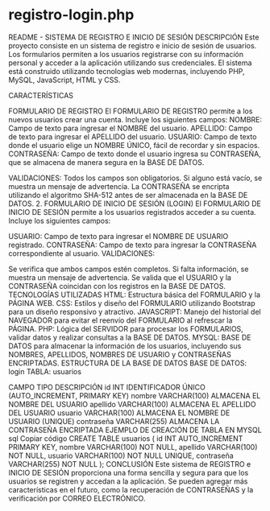 # registro-login.php
README - SISTEMA DE REGISTRO E INICIO DE SESIÓN DESCRIPCIÓN Este proyecto consiste en un sistema de registro e inicio de sesión de usuarios. Los formularios permiten a los usuarios registrarse con su información personal y acceder a la aplicación utilizando sus credenciales. El sistema está construido utilizando tecnologías web modernas, incluyendo PHP, MySQL, JavaScript, HTML y CSS.

CARACTERÍSTICAS

FORMULARIO DE REGISTRO El FORMULARIO DE REGISTRO permite a los nuevos usuarios crear una cuenta. Incluye los siguientes campos:
NOMBRE: Campo de texto para ingresar el NOMBRE del usuario. APELLIDO: Campo de texto para ingresar el APELLIDO del usuario. USUARIO: Campo de texto donde el usuario elige un NOMBRE ÚNICO, fácil de recordar y sin espacios. CONTRASEÑA: Campo de texto donde el usuario ingresa su CONTRASEÑA, que se almacena de manera segura en la BASE DE DATOS.

VALIDACIONES: Todos los campos son obligatorios. Si alguno está vacío, se muestra un mensaje de advertencia. La CONTRASEÑA se encripta utilizando el algoritmo SHA-512 antes de ser almacenada en la BASE DE DATOS. 2. FORMULARIO DE INICIO DE SESIÓN (LOGIN) El FORMULARIO DE INICIO DE SESIÓN permite a los usuarios registrados acceder a su cuenta. Incluye los siguientes campos:

USUARIO: Campo de texto para ingresar el NOMBRE DE USUARIO registrado. CONTRASEÑA: Campo de texto para ingresar la CONTRASEÑA correspondiente al usuario. VALIDACIONES:

Se verifica que ambos campos estén completos. Si falta información, se muestra un mensaje de advertencia. Se valida que el USUARIO y la CONTRASEÑA coincidan con los registros en la BASE DE DATOS. TECNOLOGÍAS UTILIZADAS HTML: Estructura básica del FORMULARIO y la PÁGINA WEB. CSS: Estilos y diseño del FORMULARIO utilizando Bootstrap para un diseño responsivo y atractivo. JAVASCRIPT: Manejo del historial del NAVEGADOR para evitar el reenvío del FORMULARIO al refrescar la PÁGINA. PHP: Lógica del SERVIDOR para procesar los FORMULARIOS, validar datos y realizar consultas a la BASE DE DATOS. MYSQL: BASE DE DATOS para almacenar la información de los usuarios, incluyendo sus NOMBRES, APELLIDOS, NOMBRES DE USUARIO y CONTRASEÑAS ENCRIPTADAS. ESTRUCTURA DE LA BASE DE DATOS BASE DE DATOS: login TABLA: usuarios

CAMPO TIPO DESCRIPCIÓN id INT IDENTIFICADOR ÚNICO (AUTO_INCREMENT, PRIMARY KEY) nombre VARCHAR(100) ALMACENA EL NOMBRE DEL USUARIO apellido VARCHAR(100) ALMACENA EL APELLIDO DEL USUARIO usuario VARCHAR(100) ALMACENA EL NOMBRE DE USUARIO (UNIQUE) contraseña VARCHAR(255) ALMACENA LA CONTRASEÑA ENCRIPTADA EJEMPLO DE CREACIÓN DE TABLA EN MYSQL sql Copiar código CREATE TABLE usuarios ( id INT AUTO_INCREMENT PRIMARY KEY, nombre VARCHAR(100) NOT NULL, apellido VARCHAR(100) NOT NULL, usuario VARCHAR(100) NOT NULL UNIQUE, contraseña VARCHAR(255) NOT NULL ); CONCLUSIÓN Este sistema de REGISTRO e INICIO DE SESIÓN proporciona una forma sencilla y segura para que los usuarios se registren y accedan a la aplicación. Se pueden agregar más características en el futuro, como la recuperación de CONTRASEÑAS y la verificación por CORREO ELECTRÓNICO.
